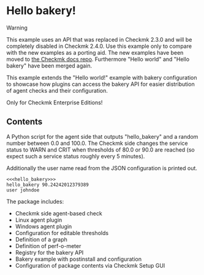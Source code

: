 # Hello bakery!

> [!WARNING]
> This example uses an API that was replaced in Checkmk 2.3.0 and will be completely disabled in Checkmk 2.4.0.
> Use this example only to compare with the new examples as a porting aid.
> The new examples have been moved to [the Checkmk docs repo](https://github.com/Checkmk/checkmk-docs/tree/master/examples/bakery_api).
> Furthermore "Hello world" and "Hello bakery" have been merged again.

This example extends the "Hello world!" example with bakery configuration
to showcase how plugins can access the bakery API for easier distribution
of agent checks and their configuration. 

Only for Checkmk Enterprise Editions!

## Contents

A Python script for the agent side that outputs "hello_bakery" and a
random number between 0.0 and 100.0. The Checkmk side changes the service  
status to WARN and CRIT when thresholds of 80.0 or 90.0 are reached (so
expect such a service status roughly every 5 minutes).

Additionally the user name read from the JSON configuration is printed out.

```
<<<hello_bakery>>>
hello_bakery 90.24242012379389
user johndoe
```

The package includes:

- Checkmk side agent-based check
- Linux agent plugin
- Windows agent plugin
- Configuration for editable thresholds
- Definition of a graph
- Definition of perf-o-meter
- Registry for the bakery API
- Bakery example with postinstall and configuration
- Configuration of package contents via Checkmk Setup GUI
